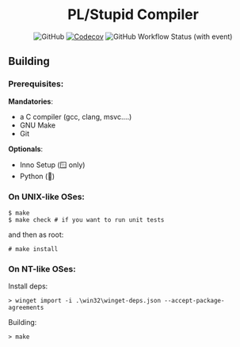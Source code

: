 <div align="center">

# PL/Stupid Compiler

![GitHub](https://img.shields.io/github/license/d0p1s4m4/PLSc?logo=opensourceinitiative&style=flat-square)
[![Codecov](https://img.shields.io/codecov/c/gh/d0p1s4m4/PLSc?style=flat-square&logo=codecov&logoColor=codecov)](https://codecov.io/gh/d0p1s4m4/PLSc)
![GitHub Workflow Status (with event)](https://img.shields.io/github/actions/workflow/status/d0p1s4m4/PLSc/ci.yml?style=flat-square)


</div>


## Building

### Prerequisites:

**Mandatories**:
- a C compiler (gcc, clang, msvc....)
- GNU Make
- Git

**Optionals**:
- Inno Setup (:window: only)
- Python (:test_tube:)

### On UNIX-like OSes:

```
$ make
$ make check # if you want to run unit tests
```

and then as root:
```
# make install
```

### On NT-like OSes:

Install deps:
```
> winget import -i .\win32\winget-deps.json --accept-package-agreements
```

Building:

```
> make
```
